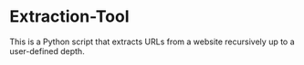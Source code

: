 # Extraction-Tool
This is a Python script that extracts URLs from a website recursively up to a user-defined depth.
